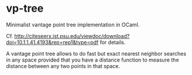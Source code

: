 # vp-tree
Minimalist vantage point tree implementation in OCaml.

Cf. http://citeseerx.ist.psu.edu/viewdoc/download?doi=10.1.1.41.4193&rep=rep1&type=pdf
for details.

A vantage point tree allows to do fast but exact nearest neighbor searches
in any space provided that you have a distance function
to measure the distance between any two points in that space.
